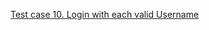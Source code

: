 <a href="https://docs.google.com/spreadsheets/d/1e4DaKhzvLn5KXqxJD3ohA3ZYvHojbyeemKkWbQkngZk/edit?usp=sharing">Test case 10. Login with each valid Username</a>
